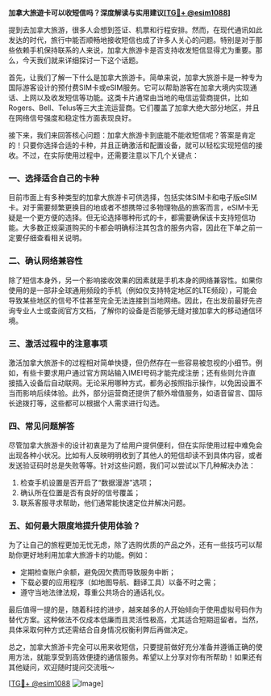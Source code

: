 **加拿大旅遊卡可以收短信吗？深度解读与实用建议[[TG💪+ @esim1088](https://t.me/s/esim1088)]**

提到去加拿大旅游，很多人会想到签证、机票和行程安排。然而，在现代通讯如此发达的时代，旅行中能否顺畅地接收短信也成了许多人关心的问题。特别是对于那些依赖手机保持联系的人来说，加拿大旅游卡是否支持收发短信显得尤为重要。那么，今天我们就来详细探讨一下这个话题。

首先，让我们了解一下什么是加拿大旅游卡。简单来说，加拿大旅游卡是一种专为国际游客设计的预付费SIM卡或eSIM服务。它可以帮助游客在加拿大境内实现通话、上网以及收发短信等功能。这类卡片通常由当地的电信运营商提供，比如Rogers、Bell、Telus等三大主流运营商。它们覆盖了加拿大绝大部分地区，并且在网络信号强度和稳定性方面表现良好。

接下来，我们来回答核心问题：加拿大旅游卡到底能不能收短信呢？答案是肯定的！只要你选择合适的卡种，并且正确激活和配置设备，就可以轻松实现短信的接收。不过，在实际使用过程中，还需要注意以下几个关键点：

### 一、选择适合自己的卡种
目前市面上有多种类型的加拿大旅游卡可供选择，包括实体SIM卡和电子版eSIM卡。对于需要频繁更换目的地或者不想携带过多物理物品的旅客而言，eSIM卡无疑是一个更方便的选择。但无论选择哪种形式的卡，都需要确保该卡支持短信功能。大多数正规渠道购买的卡都会明确标注其包含的服务内容，因此在下单之前一定要仔细查看相关说明。

### 二、确认网络兼容性
除了短信本身外，另一个影响接收效果的因素就是手机本身的网络兼容性。如果你使用的是一部非全球通用频段的手机（例如仅支持特定地区的LTE频段），可能会导致某些地区的信号不佳甚至完全无法连接到当地网络。因此，在出发前最好先咨询专业人士或查阅官方文档，了解你的设备是否能够无缝对接加拿大的移动通信环境。

### 三、激活过程中的注意事项
激活加拿大旅游卡的过程相对简单快捷，但仍然存在一些容易被忽视的小细节。例如，有些卡要求用户通过官方网站输入IMEI号码才能完成注册；还有些则允许直接插入设备后自动联网。无论采用哪种方式，都务必按照指示操作，以免因设置不当而影响后续体验。此外，部分运营商还提供了额外增值服务，如语音留言、国际长途拨打等，这些都可以根据个人需求进行勾选。

### 四、常见问题解答
尽管加拿大旅游卡的设计初衷是为了给用户提供便利，但在实际使用过程中难免会出现各种小状况。比如有人反映明明收到了其他人的短信却读不到具体内容，或者发送验证码时总是失败等等。针对这些问题，我们可以尝试以下几种解决办法：
1. 检查手机设置是否开启了“数据漫游”选项；
2. 确认所在位置是否有良好的信号覆盖；
3. 联系客服寻求帮助，他们通常能快速定位并解决问题。

### 五、如何最大限度地提升使用体验？
为了让自己的旅程更加无忧无虑，除了选购优质的产品之外，还有一些技巧可以帮助你更好地利用加拿大旅游卡的功能。例如：
- 定期检查账户余额，避免因欠费而导致服务中断；
- 下载必要的应用程序（如地图导航、翻译工具）以备不时之需；
- 遵守当地法律法规，尊重公共场合的通话礼仪。

最后值得一提的是，随着科技的进步，越来越多的人开始倾向于使用虚拟号码作为替代方案。这种做法不仅成本低廉而且灵活性极高，尤其适合短期逗留者。当然，具体采取何种方式还需结合自身情况权衡利弊后再做决定。

总之，加拿大旅游卡完全可以用来收短信，只要提前做好充分准备并遵循正确的使用方法，就能享受到高效便捷的通信服务。希望以上分享对你有所帮助！如果还有其他疑问，欢迎随时提问交流哦～

[[TG💪+ @esim1088](https://t.me/s/esim1088) ![Image](https://i.postimg.cc/4NQfJmqS/Snipaste-2025-05-13-00-14-12.png)]